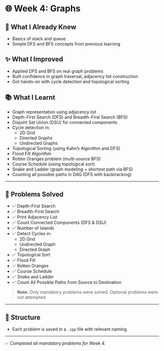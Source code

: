 # 🌐 Week 4: Graphs

## 📌 What I Already Knew
- Basics of stack and queue
- Simple DFS and BFS concepts from previous learning

## ✨ What I Improved
- Applied DFS and BFS on real graph problems
- Built confidence in graph traversal, adjacency list construction
- Got hands-on with cycle detection and topological sorting

## 📚 What I Learnt
- Graph representation using adjacency list
- Depth-First Search (DFS) and Breadth-First Search (BFS)
- Disjoint Set Union (DSU) for connected components
- Cycle detection in:
  - 2D Grid
  - Directed Graphs
  - Undirected Graphs
- Topological Sorting (using Kahn’s Algorithm and DFS)
- Flood Fill Algorithm
- Rotten Oranges problem (multi-source BFS)
- Course Schedule (using topological sort)
- Snake and Ladder (graph modeling + shortest path via BFS)
- Counting all possible paths in DAG (DFS with backtracking)

---

## 🧠 Problems Solved

- ✅ Depth-First Search
- ✅ Breadth-First Search
- ✅ Print Adjacency List
- ✅ Count Connected Components (DFS & DSU)
- ✅ Number of Islands
- ✅ Detect Cycles in:
  - 2D Grid
  - Undirected Graph
  - Directed Graph
- ✅ Topological Sort
- ✅ Flood Fill
- ✅ Rotten Oranges
- ✅ Course Schedule
- ✅ Snake and Ladder
- ✅ Count All Possible Paths from Source to Destination

> **Note**: Only mandatory problems were solved. Optional problems were not attempted.

---

## 📁 Structure
- Each problem is saved in a `.cpp` file with relevant naming.

---

✅ *Completed all mandatory problems for Week 4.*
